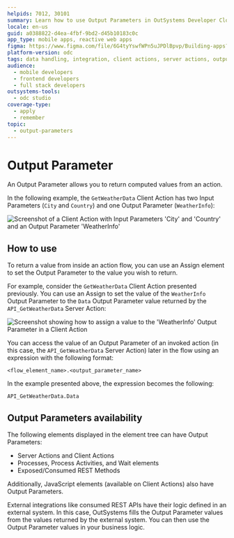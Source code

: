 ```yaml
---
helpids: 7012, 30101
summary: Learn how to use Output Parameters in OutSystems Developer Cloud (ODC) to return computed values from actions, enhancing data handling and integration.
locale: en-us
guid: a0388822-d4ea-4fbf-9bd2-d45b10183c0c
app_type: mobile apps, reactive web apps
figma: https://www.figma.com/file/6G4tyYswfWPn5uJPDlBpvp/Building-apps?type=design&node-id=3213%3A21660&t=ZwHw8hXeFhwYsO5V-1
platform-version: odc
tags: data handling, integration, client actions, server actions, output parameters
audience:
  - mobile developers
  - frontend developers
  - full stack developers
outsystems-tools:
  - odc studio
coverage-type:
  - apply
  - remember
topic:
  - output-parameters
---
```


# Output Parameter


An Output Parameter allows you to return computed values from an action.

In the following example, the `GetWeatherData` Client Action has two Input Parameters (`City` and `Country`) and one Output Parameter (`WeatherInfo`):

![Screenshot of a Client Action with Input Parameters 'City' and 'Country' and an Output Parameter 'WeatherInfo'](images/input-parameter-client-action-example-ss.png "Client Action Input Parameters Example")

## How to use
To return a value from inside an action flow, you can use an Assign element to set the Output Parameter to the value you wish to return.

For example, consider the `GetWeatherData` Client Action presented previously. You can use an Assign to set the value of the `WeatherInfo` Output Parameter to the `Data` Output Parameter value returned by the `API_GetWeatherData` Server Action:

![Screenshot showing how to assign a value to the 'WeatherInfo' Output Parameter in a Client Action](images/output-parameter-example-ss.png "Assigning Value to Output Parameter")

You can access the value of an Output Parameter of an invoked action (in this case, the `API_GetWeatherData` Server Action) later in the flow using an expression with the following format:

`<flow_element_name>.<output_parameter_name>`

In the example presented above, the expression becomes the following:

`API_GetWeatherData.Data`

## Output Parameters availability

The following elements displayed in the element tree can have Output Parameters:
* Server Actions and Client Actions
* Processes, Process Activities, and Wait elements
* Exposed/Consumed REST Methods

Additionally, JavaScript elements (available on Client Actions) also have Output Parameters.

External integrations like consumed REST APIs have their logic defined in an external system. In this case, OutSystems fills the Output Parameter values from the values returned by the external system. You can then use the Output Parameter values in your business logic.

